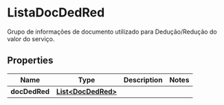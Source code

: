 

# ListaDocDedRed

Grupo de informações de documento utilizado para Dedução/Redução do valor do serviço.

## Properties

| Name | Type | Description | Notes |
|------------ | ------------- | ------------- | -------------|
|**docDedRed** | [**List&lt;DocDedRed&gt;**](DocDedRed.md) |  |  |



